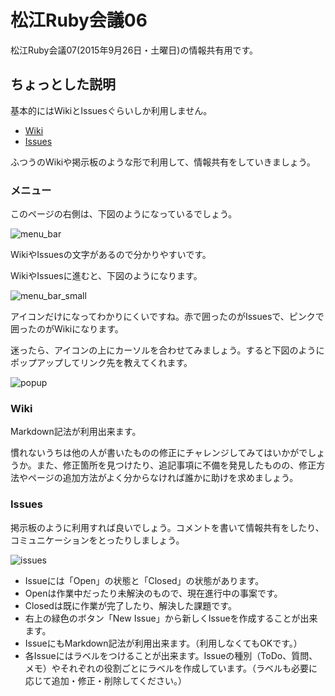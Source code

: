 # 松江Ruby会議06

松江Ruby会議07(2015年9月26日・土曜日)の情報共有用です。

## ちょっとした説明

基本的にはWikiとIssuesぐらいしか利用しません。

* [Wiki](https://github.com/matsuerb/matrk06/wiki)
* [Issues](https://github.com/matsuerb/matrk06/issues)

ふつうのWikiや掲示板のような形で利用して、情報共有をしていきましょう。

### メニュー

このページの右側は、下図のようになっているでしょう。

![menu_bar](image1.png)

WikiやIssuesの文字があるので分かりやすいです。


WikiやIssuesに進むと、下図のようになります。

![menu_bar_small](image2.png)

アイコンだけになってわかりにくいですね。赤で囲ったのがIssuesで、ピンクで囲ったのがWikiになります。

迷ったら、アイコンの上にカーソルを合わせてみましょう。すると下図のようにポップアップしてリンク先を教えてくれます。

![popup](image3.png)


### Wiki

Markdown記法が利用出来ます。

慣れないうちは他の人が書いたものの修正にチャレンジしてみてはいかがでしょうか。また、修正箇所を見つけたり、追記事項に不備を発見したものの、修正方法やページの追加方法がよく分からなければ誰かに助けを求めましょう。

### Issues

掲示板のように利用すれば良いでしょう。コメントを書いて情報共有をしたり、コミュニケーションをとったりしましょう。

![issues](image4.png)

* Issueには「Open」の状態と「Closed」の状態があります。
* Openは作業中だったり未解決のもので、現在進行中の事案です。
* Closedは既に作業が完了したり、解決した課題です。
* 右上の緑色のボタン「New Issue」から新しくIssueを作成することが出来ます。
* IssueにもMarkdown記法が利用出来ます。（利用しなくてもOKです。）
* 各Issueにはラベルをつけることが出来ます。Issueの種別（ToDo、質問、メモ）やそれぞれの役割ごとにラベルを作成しています。（ラベルも必要に応じて追加・修正・削除してください。）


